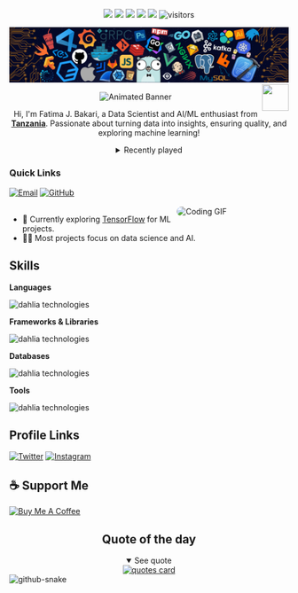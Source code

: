 
<!--   my-icons -->
<p align="center">
    <a href="https://github.com/dahlia/dahlia"><img src="https://img.shields.io/badge/status-updating-brightgreen.svg"></a>
    <a href="https://github.com/python/cpython"><img src="https://img.shields.io/badge/Python-3.12-FF1493.svg"></a>
    <a href="https://github.com/dahlia/dahlia/graphs/contributors"><img src="https://img.shields.io/github/contributors/dahlia/dahlia?color=blue"></a>
    <a href="https://github.com/dahlia/dahlia/stargazers"><img src="https://img.shields.io/github/stars/dahlia/dahlia.svg?logo=github"></a>
    <a href="https://github.com/dahlia/dahlia/network/members"><img src="https://img.shields.io/github/forks/dahlia/dahlia.svg?color=blue&logo=github"></a>
    <img src="https://visitor-badge.laobi.icu/badge?page_id=dahlia.dahlia" alt="visitors"/>   
</p>


![](./src/header.png)
<a href="https://www.python.org/"><img src="https://upload.wikimedia.org/wikipedia/commons/c/c3/Python-logo-notext.svg" align="right" height="48" width="48" ></a>

<div align="center">
  <img src="https://capsule-render.vercel.app/api?type=venom&height=200&color=0:43cea2,100:185a9d&text=%20Fatima1510&textBg=false&desc=(she/her)&descAlign=79&fontAlign=50&descAlignY=70&fontColor=f7f5f5" alt="Animated Banner" width="600" height="120">
</div>
<p align="center">Hi, I'm Fatima J. Bakari, a Data Scientist and AI/ML enthusiast from <strong><a href="https://www.google.com/travel/things-to-do?dest_src=ut&dest_mid=%2Fm%2F0htfv">Tanzania</a></strong>. Passionate about turning data into insights, ensuring quality, and exploring machine learning!</p>


<div align="center">

<details>
  <summary>Recently played</summary>
  <a href="https://open.spotify.com/user/31mpawo7brnhlosrwln3rrpaocqy?si=fe662605da5643c7">
    <img src="https://spotify-recently-played-readme.vercel.app/api?user=31mpawo7brnhlosrwln3rrpaocqy&count=10" alt="Recently played">
  </a>
</details>

</div>


<h3>Quick Links</h3>

<div align="left">
    <a href="mailto:fatima@example.com"><img src="https://img.shields.io/badge/Mail%20me-30302f?style=flat-square&logo=gmail" alt="Email"></a>
    <a href="https://github.com/Fatima1510"><img src="https://img.shields.io/badge/GitHub-30302f?style=flat-square&logo=github" alt="GitHub"></a>
</div>

<br>
<a href="https://github.com/Fatima1510"> <img src="https://media0.giphy.com/media/v1.Y2lkPTc5MGI3NjExMWR3YTc5cjM4cnZ0b2M3b2djMnI5djFqa2N4aW96aWx0cDhzdjJvbCZlcD12MV9pbnRlcm5hbF9naWZfYnlfaWQmY3Q9Zw/LMcB8XospGZO8UQq87/giphy.gif" width="40%" align="right" style="border-radius:10px; animation: float 6s ease-in-out infinite;" alt="Coding GIF">
  </a>

<ul>
    <li>🔭 Currently exploring <a href="https://www.tensorflow.org/">TensorFlow</a> for ML projects.</li>
    <li>👨‍💻 Most projects focus on data science and AI.</li>
</ul>

<h2 id=lang>Skills</h2>

**Languages**

![dahlia technologies](https://skillicons.dev/icons?i=python,js,go&perline=10)

**Frameworks & Libraries**

![dahlia technologies](https://skillicons.dev/icons?i=tensorflow&perline=10)

**Databases**

![dahlia technologies](https://skillicons.dev/icons?i=postgres&perline=10)

**Tools**

![dahlia technologies](https://skillicons.dev/icons?i=git,github,vscode&perline=10)

<h2>Profile Links</h2>
<p>
    <a href="https://x.com/lifeofdahlia"><img src="https://skillicons.dev/icons?i=twitter" height="40" alt="Twitter"></a>
    <a href="https://www.instagram.com/_fa.teemah_/"><img src="https://skillicons.dev/icons?i=instagram" height="40" alt="Instagram"></a>

</p>

<h2>☕️ Support Me</h2>
<p>
    <a href="https://www.buymeacoffee.com/fatima1510" target="_blank"><img src="https://cdn.buymeacoffee.com/buttons/v2/default-red.png" alt="Buy Me A Coffee" height="30px" ></a>
</p>

<div align="center">
<h2>Quote of the day</h2>
<details open>
    <summary>See quote</summary>
    <a href="https://github.com/piyushsuthar/github-readme-quotes">
        <img src="https://quotes-github-readme.vercel.app/api?type=horizontal&theme=tokyonight" alt="quotes card">
    </a>
</details>


</div>


<picture>
  <source media="(prefers-color-scheme: dark)" srcset="https://raw.githubusercontent.com/tobiasmeyhoefer/tobiasmeyhoefer/output/github-snake-dark.svg" />
  <source media="(prefers-color-scheme: light)" srcset="https://raw.githubusercontent.com/tobiasmeyhoefer/tobiasmeyhoefer/output/github-snake.svg" />
  <img alt="github-snake" src="https://raw.githubusercontent.com/tobiasmeyhoefer/tobiasmeyhoefer/output/github-snake.svg" />
</picture>




<!-- 


<h2>📊 GitHub Stats</h2>

![](https://github-readme-stats.vercel.app/api?username=Fatima1510&theme=dark&hide_border=false&include_all_commits=true&count_private=true)<br/>
![](https://nirzak-streak-stats.vercel.app/?user=Fatima1510&theme=dark&hide_border=false)<br/>
![](https://github-readme-stats.vercel.app/api/top-langs/?username=Fatima1510&theme=dark&hide_border=false&include_all_commits=true&count_private=true&layout=compact)

<h2>🔝 Top Contributed Repos</h2>

![](https://github-contributor-stats.vercel.app/api?username=Fatima1510&limit=5&theme=dark&combine_all_yearly_contributions=true)

</xaiArtifact> -->